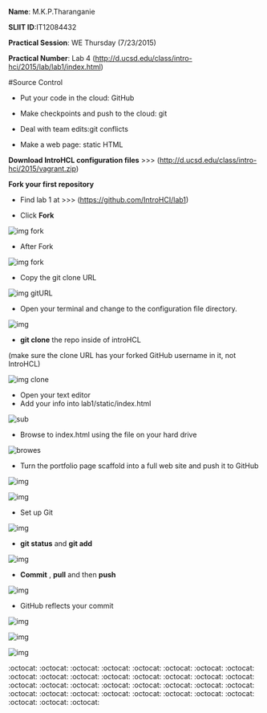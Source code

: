 **Name**: M.K.P.Tharanganie
 
 **SLIIT ID**:IT12084432
 
 **Practical Session**: WE Thursday (7/23/2015)
 
 **Practical Number**: Lab 4         (http://d.ucsd.edu/class/intro-hci/2015/lab/lab1/index.html)

#Source Control

* Put your code in the cloud: GitHub
 
* Make checkpoints and push to the cloud: git
 
* Deal with team edits:git conflicts

* Make a web page: static HTML


**Download IntroHCL configuration files**    >>>  (http://d.ucsd.edu/class/intro-hci/2015/vagrant.zip)

**Fork your first repository** 

* Find lab 1 at >>> (https://github.com/IntroHCI/lab1)

* Click **Fork**

![img fork](http://i60.tinypic.com/123t9ie.jpg)

* After Fork

![img fork](http://i61.tinypic.com/2wr1dm0.jpg)

* Copy the git clone URL

![img gitURL](http://i58.tinypic.com/2lwsto7.jpg)

* Open your terminal and change to the configuration file directory.

![img ](http://i60.tinypic.com/wmkpif.jpg)

* **git clone** the repo inside of introHCL 

(make sure the clone URL has your forked GitHub username in it, not IntroHCL)

![img clone](http://i58.tinypic.com/2ibbymv.jpg)

* Open your text editor
* Add your info into lab1/static/index.html

![sub](http://i57.tinypic.com/2qun5ll.jpg)

* Browse to index.html using the file on your hard drive

![browes](http://i62.tinypic.com/30lynwn.jpg)

* Turn the portfolio page scaffold into a full web site and  push it to GitHub

![img](http://i58.tinypic.com/33kt0mv.jpg)

![img](http://i58.tinypic.com/25rnw3n.jpg)

* Set up Git

![img](http://i62.tinypic.com/mr9zyc.jpg)

* **git status** and **git add**

![img](http://i58.tinypic.com/6jpsn4.jpg)

* **Commit** , **pull** and then **push**

![img](http://i61.tinypic.com/24300p2.jpg)

* GitHub reflects your commit

![img](http://i57.tinypic.com/15ds0f8.jpg)

![img](http://i62.tinypic.com/ifa8tv.jpg)

![img](http://i59.tinypic.com/kbbqtz.jpg)

:octocat: :octocat: :octocat: :octocat: :octocat: :octocat: :octocat: :octocat: :octocat: :octocat: :octocat: :octocat: :octocat: :octocat: :octocat: :octocat: :octocat: :octocat: :octocat: :octocat: :octocat: :octocat: :octocat: :octocat: 
:octocat: :octocat: :octocat: :octocat: :octocat: :octocat: :octocat: :octocat: :octocat: :octocat: :octocat: 
